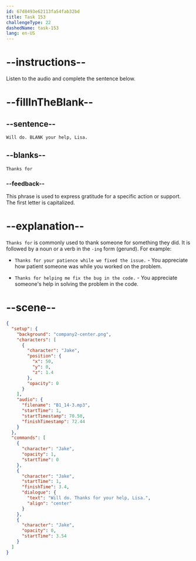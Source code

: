 ```yaml
---
id: 67d8493e62113fa54fab32bd
title: Task 153
challengeType: 22
dashedName: task-153
lang: en-US
---
```


<!-- (audio) Jake: Will do. Thanks for your help, Lisa. -->

# --instructions--

Listen to the audio and complete the sentence below.

# --fillInTheBlank--

## --sentence--

`Will do. BLANK your help, Lisa.`

## --blanks--

`Thanks for`

### --feedback--

This phrase is used to express gratitude for a specific action or support. The first letter is capitalized.

# --explanation--

`Thanks for` is commonly used to thank someone for something they did. It is followed by a noun or a verb in the `-ing` form (gerund). For example:

- `Thanks for your patience while we fixed the issue.` - You appreciate how patient someone was while you worked on the problem.

- `Thanks for helping me fix the bug in the code.` - You appreciate someone's help in solving the problem in the code.

# --scene--

```json
{
  "setup": {
    "background": "company2-center.png",
    "characters": [
      {
        "character": "Jake",
        "position": {
          "x": 50,
          "y": 0,
          "z": 1.4
        },
        "opacity": 0
      }
    ],
    "audio": {
      "filename": "B1_14-3.mp3",
      "startTime": 1,
      "startTimestamp": 70.50,
      "finishTimestamp": 72.44
    }
  },
  "commands": [
    {
      "character": "Jake",
      "opacity": 1,
      "startTime": 0
    },
    {
      "character": "Jake",
      "startTime": 1,
      "finishTime": 3.4,
      "dialogue": {
        "text": "Will do. Thanks for your help, Lisa.",
        "align": "center"
      }
    },
    {
      "character": "Jake",
      "opacity": 0,
      "startTime": 3.54
    }
  ]
}
```

